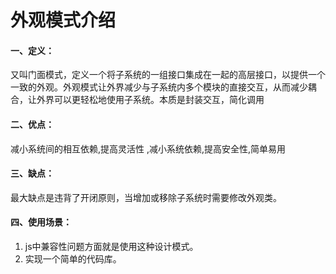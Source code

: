 # 外观模式介绍

#### 一、定义：

又叫门面模式，定义一个将子系统的一组接口集成在一起的高层接口，以提供一个一致的外观。外观模式让外界减少与子系统内多个模块的直接交互，从而减少耦合，让外界可以更轻松地使用子系统。本质是封装交互，简化调用

#### 二、优点：

减小系统间的相互依赖,提高灵活性 ,减小系统依赖,提高安全性,简单易用

#### 三、缺点：

最大缺点是违背了开闭原则，当增加或移除子系统时需要修改外观类。

#### 四、使用场景：

1. js中兼容性问题方面就是使用这种设计模式。
2. 实现一个简单的代码库。
